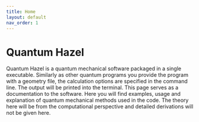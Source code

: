 ```yaml
---
title: Home
layout: default
nav_order: 1
---
```


# Quantum Hazel

Quantum Hazel is a quantum mechanical software packaged in a single executable. Similarly as other quantum programs you provide the program with a geometry file, the calculation options are specified in the command line. The output will be printed into the terminal. This page serves as a documentation to the software. Here you will find examples, usage and explanation of quantum mechanical methods used in the code. The theory here will be from the computational perspective and detailed derivations will not be given here.
